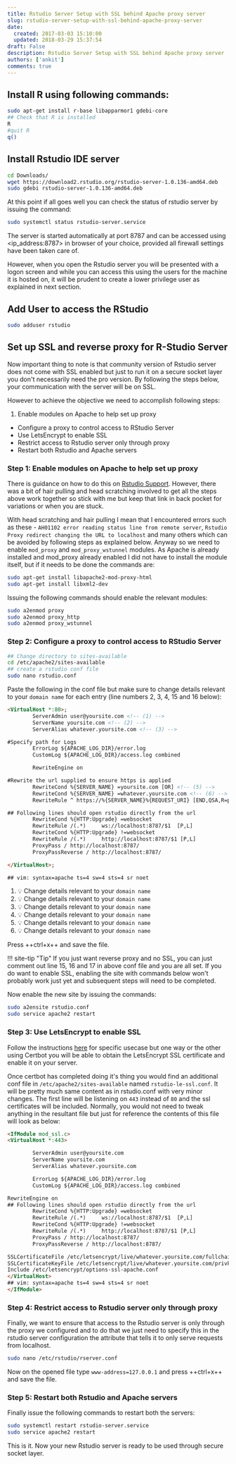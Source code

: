 ```yaml
---
title: Rstudio Server Setup with SSL behind Apache proxy server
slug: rstudio-server-setup-with-ssl-behind-apache-proxy-server
date: 
  created: 2017-03-03 15:10:00
  updated: 2018-03-29 15:37:54
draft: False
description: Rstudio Server Setup with SSL behind Apache proxy server
authors: ['ankit']
comments: true
---
```



## Install R using following commands:

```bash linenums="1"
sudo apt-get install r-base libapparmor1 gdebi-core
## Check that R is installed
R
#quit R
q()
```

<!-- more -->

## Install Rstudio IDE server

```bash linenums="1"
cd Downloads/
wget https://download2.rstudio.org/rstudio-server-1.0.136-amd64.deb
sudo gdebi rstudio-server-1.0.136-amd64.deb
```

At this point if all goes well you can check the status of rstudio server by issuing the command:

```bash
sudo systemctl status rstudio-server.service
```

The server is started automatically at port 8787 and can be accessed using &lt;ip_address:8787&gt; in browser of your choice, provided all firewall settings have been taken care of.

However, when you open the Rstudio server you will be presented with a logon screen and while you can access this using the users for the machine it is hosted on, it will be prudent to create a lower privilege user as explained in next section.

## Add User to access the RStudio

```bash
sudo adduser rstudio
```

## Set up SSL and reverse proxy for R-Studio Server

Now important thing to note is that community version of Rstudio server does not come with SSL enabled but just to run it on a secure socket layer you don't necessarily need the pro version. By following the steps below, your communication with the server will be on SSL.

However to achieve the objective we need to accomplish following steps:

<ol>
<li>Enable modules on Apache to help set up proxy</li>
</ol>
<ul>
<li>Configure a proxy to control access to RStudio Server</li>
<li>Use LetsEncrypt to enable SSL</li>
<li>Restrict access to Rstudio server only through proxy</li>
<li>Restart both Rstudio and Apache servers</li>
</ul>

### Step 1: Enable modules on Apache to help set up proxy

There is guidance on how to do this on [Rstudio Support](https://support.rstudio.com/hc/en-us/articles/200552326-Running-RStudio-Server-with-a-Proxy). However, there was a bit of hair pulling and head scratching involved to get all the steps above work together so stick with me but keep that link in back pocket for variations or when you are stuck.

With head scratching and hair pulling I mean that I encountered errors such as these - `AH01102 error reading status line from remote server`, `Rstudio Proxy redirect changing the URL to localhost` and many others which can be avoided by following steps as explained below. Anyway so we need to enable `mod_proxy` and `mod_proxy_wstunnel` modules. As Apache is already installed and mod_proxy already enabled I did not have to install the module itself, but if it needs to be done the commands are:

```bash linenums="1"
sudo apt-get install libapache2-mod-proxy-html
sudo apt-get install libxml2-dev
```

Issuing the following commands should enable the relevant modules:
```bash linenums="1"
sudo a2enmod proxy
sudo a2enmod proxy_http
sudo a2enmod proxy_wstunnel
```

### Step 2: Configure a proxy to control access to RStudio Server

```bash linenums="1"
## Change directory to sites-available
cd /etc/apache2/sites-available
## create a rstudio conf file
sudo nano rstudio.conf
```

Paste the following in the conf file but make sure to change details relevant to your `domain name` for each entry (line numbers 2, 3, 4, 15 and 16 below):

```html linenums="1"
<VirtualHost *:80>;
        ServerAdmin user@yoursite.com <!-- (1) -->
        ServerName yoursite.com <!-- (2) -->
        ServerAlias whatever.yoursite.com <!-- (3) -->

#Specify path for Logs
        ErrorLog ${APACHE_LOG_DIR}/error.log
        CustomLog ${APACHE_LOG_DIR}/access.log combined

        RewriteEngine on

#Rewrite the url supplied to ensure https is applied
        RewriteCond %{SERVER_NAME} =yoursite.com [OR] <!-- (5) -->
        RewriteCond %{SERVER_NAME} =whatever.yoursite.com <!-- (6) -->
        RewriteRule ^ https://%{SERVER_NAME}%{REQUEST_URI} [END,QSA,R=permanent]

## Following lines should open rstudio directly from the url
        RewriteCond %{HTTP:Upgrade} =websocket
        RewriteRule /(.*)     ws://localhost:8787/$1  [P,L]
        RewriteCond %{HTTP:Upgrade} !=websocket
        RewriteRule /(.*)     http://localhost:8787/$1 [P,L]
        ProxyPass / http://localhost:8787/
        ProxyPassReverse / http://localhost:8787/

</VirtualHost>;

## vim: syntax=apache ts=4 sw=4 sts=4 sr noet
```

1. :bulb: Change details relevant to your `domain name`
2. :bulb: Change details relevant to your `domain name`
3. :bulb: Change details relevant to your `domain name`
4. :bulb: Change details relevant to your `domain name`
5. :bulb: Change details relevant to your `domain name`
6. :bulb: Change details relevant to your `domain name`

Press ++ctrl+x++ and save the file.

!!! site-tip "Tip"
	If you just want reverse proxy and no SSL, you can just comment out line 15, 16 and 17 in above conf file and you are all set. If you do want to enable SSL, enabling the site with commands below won't probably work just yet and subsequent steps will need to be completed.


Now enable the new site by issuing the commands:

```bash linenums="1"
sudo a2ensite rstudio.conf
sudo service apache2 restart
```

### Step 3: Use LetsEncrypt to enable SSL

Follow the instructions [here](https://certbot.eff.org/) for specific usecase but one way or the other using Certbot you will be able to obtain the LetsEncrypt SSL certificate and enable it on your server.

Once certbot has completed doing it's thing you would find an additional conf file in `/etc/apache2/sites-available` named `rstudio-le-ssl.conf`. It will be pretty much same content as in rstudio.conf with very minor changes. The first line will be listening on `443` instead of `80` and the ssl certificates will be included. Normally, you would not need to tweak anything in the resultant file but just for reference the contents of this file will look as below:

```html linenums="1"
<IfModule mod_ssl.c>
<VirtualHost *:443>

        ServerAdmin user@yoursite.com
        ServerName yoursite.com
        ServerAlias whatever.yoursite.com

        ErrorLog ${APACHE_LOG_DIR}/error.log
        CustomLog ${APACHE_LOG_DIR}/access.log combined

RewriteEngine on
## Following lines should open rstudio directly from the url
        RewriteCond %{HTTP:Upgrade} =websocket
        RewriteRule /(.*)     ws://localhost:8787/$1  [P,L]
        RewriteCond %{HTTP:Upgrade} !=websocket
        RewriteRule /(.*)     http://localhost:8787/$1 [P,L]
        ProxyPass / http://localhost:8787/
        ProxyPassReverse / http://localhost:8787/

SSLCertificateFile /etc/letsencrypt/live/whatever.yoursite.com/fullchain.pem
SSLCertificateKeyFile /etc/letsencrypt/live/whatever.yoursite.com/privkey.pem
Include /etc/letsencrypt/options-ssl-apache.conf
</VirtualHost>
## vim: syntax=apache ts=4 sw=4 sts=4 sr noet
</IfModule>
```

### Step 4: Restrict access to Rstudio server only through proxy

Finally, we want to ensure that access to the Rstudio server is only through the proxy we configured and to do that we just need to specify this in the rstudio server configuration the attribute that tells it to only serve requests from localhost.

```bash
sudo nano /etc/rstudio/rserver.conf
```

Now on the opened file type `www-address=127.0.0.1` and press ++ctrl+x++ and save the file.

### Step 5: Restart both Rstudio and Apache servers

Finally issue the following commands to restart both the servers:

```bash linenums="1"
sudo systemctl restart rstudio-server.service
sudo service apache2 restart
```

This is it. Now your new Rstudio server is ready to be used through secure socket layer.
